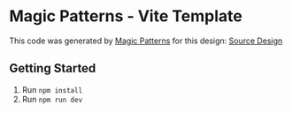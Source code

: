 # Magic Patterns - Vite Template

This code was generated by [Magic Patterns](https://magicpatterns.com) for this design: [Source Design](https://www.magicpatterns.com/c/tulzfdk2innwijfobbas4b)

## Getting Started

1. Run `npm install`
2. Run `npm run dev`

